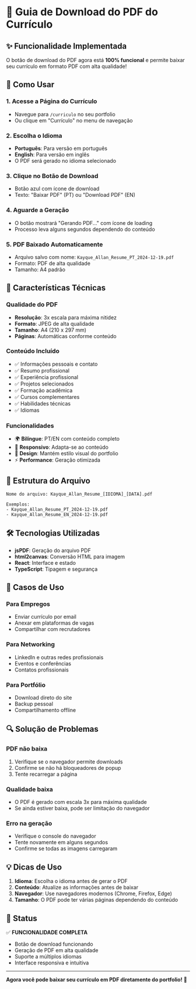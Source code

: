 # 📄 Guia de Download do PDF do Currículo

## ✨ Funcionalidade Implementada

O botão de download do PDF agora está **100% funcional** e permite baixar seu currículo em formato PDF com alta qualidade!

## 🚀 Como Usar

### 1. **Acesse a Página do Currículo**
- Navegue para `/curriculo` no seu portfolio
- Ou clique em "Currículo" no menu de navegação

### 2. **Escolha o Idioma**
- **Português**: Para versão em português
- **English**: Para versão em inglês
- O PDF será gerado no idioma selecionado

### 3. **Clique no Botão de Download**
- Botão azul com ícone de download
- Texto: "Baixar PDF" (PT) ou "Download PDF" (EN)

### 4. **Aguarde a Geração**
- O botão mostrará "Gerando PDF..." com ícone de loading
- Processo leva alguns segundos dependendo do conteúdo

### 5. **PDF Baixado Automaticamente**
- Arquivo salvo com nome: `Kayque_Allan_Resume_PT_2024-12-19.pdf`
- Formato: PDF de alta qualidade
- Tamanho: A4 padrão

## 🔧 Características Técnicas

### **Qualidade do PDF**
- **Resolução**: 3x escala para máxima nitidez
- **Formato**: JPEG de alta qualidade
- **Tamanho**: A4 (210 x 297 mm)
- **Páginas**: Automáticas conforme conteúdo

### **Conteúdo Incluído**
- ✅ Informações pessoais e contato
- ✅ Resumo profissional
- ✅ Experiência profissional
- ✅ Projetos selecionados
- ✅ Formação acadêmica
- ✅ Cursos complementares
- ✅ Habilidades técnicas
- ✅ Idiomas

### **Funcionalidades**
- 🌍 **Bilíngue**: PT/EN com conteúdo completo
- 📱 **Responsivo**: Adapta-se ao conteúdo
- 🎨 **Design**: Mantém estilo visual do portfolio
- ⚡ **Performance**: Geração otimizada

## 📁 Estrutura do Arquivo

```
Nome do arquivo: Kayque_Allan_Resume_[IDIOMA]_[DATA].pdf

Exemplos:
- Kayque_Allan_Resume_PT_2024-12-19.pdf
- Kayque_Allan_Resume_EN_2024-12-19.pdf
```

## 🛠️ Tecnologias Utilizadas

- **jsPDF**: Geração do arquivo PDF
- **html2canvas**: Conversão HTML para imagem
- **React**: Interface e estado
- **TypeScript**: Tipagem e segurança

## 🎯 Casos de Uso

### **Para Empregos**
- Enviar currículo por email
- Anexar em plataformas de vagas
- Compartilhar com recrutadores

### **Para Networking**
- LinkedIn e outras redes profissionais
- Eventos e conferências
- Contatos profissionais

### **Para Portfólio**
- Download direto do site
- Backup pessoal
- Compartilhamento offline

## 🔍 Solução de Problemas

### **PDF não baixa**
1. Verifique se o navegador permite downloads
2. Confirme se não há bloqueadores de popup
3. Tente recarregar a página

### **Qualidade baixa**
- O PDF é gerado com escala 3x para máxima qualidade
- Se ainda estiver baixa, pode ser limitação do navegador

### **Erro na geração**
- Verifique o console do navegador
- Tente novamente em alguns segundos
- Confirme se todas as imagens carregaram

## 💡 Dicas de Uso

1. **Idioma**: Escolha o idioma antes de gerar o PDF
2. **Conteúdo**: Atualize as informações antes de baixar
3. **Navegador**: Use navegadores modernos (Chrome, Firefox, Edge)
4. **Tamanho**: O PDF pode ter várias páginas dependendo do conteúdo

## 🎉 Status

✅ **FUNCIONALIDADE COMPLETA**
- Botão de download funcionando
- Geração de PDF em alta qualidade
- Suporte a múltiplos idiomas
- Interface responsiva e intuitiva

---

**Agora você pode baixar seu currículo em PDF diretamente do portfolio!** 🚀 